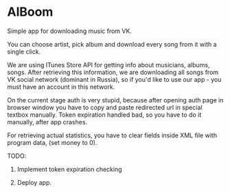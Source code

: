 # AlBoom
Simple app for downloading music from VK.

You can choose artist, pick album and download every song from it with 
a single click. 

We are using ITunes Store API for getting info about musicians, albums, songs. After retrieving this information, 
we are downloading all songs from VK social network (dominant in Russia), so if you'd like to use our app - you must
have an account in this network.

On the current stage auth is very stupid, because after opening auth page in browser window you have to copy and paste 
redirected url in special textbox manually. Token expiration handled bad, so you have to do it manually, after app crashes.

For retrieving actual statistics, you have to clear fields inside XML file with program data, (set money to 0).

TODO:
1) Implement token expiration checking

2) Deploy app.
